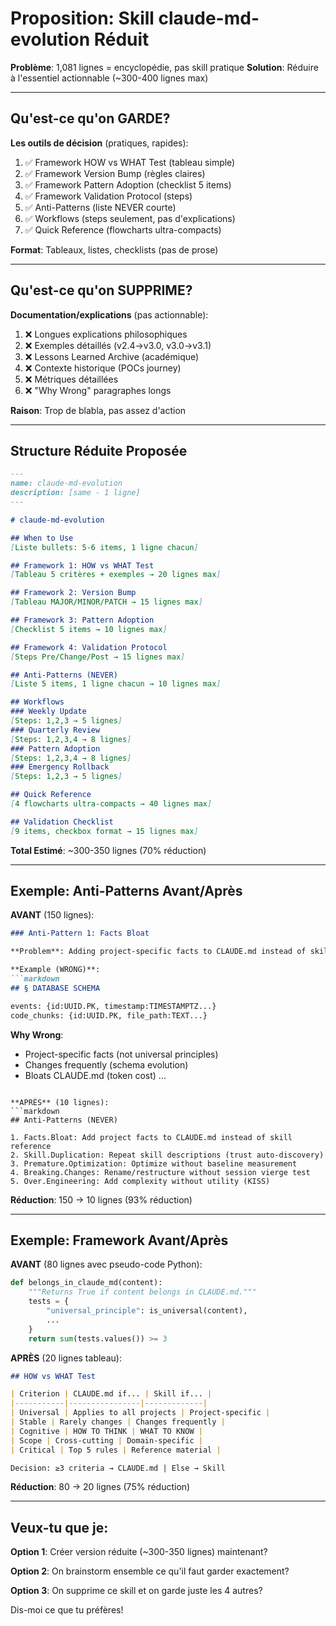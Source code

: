 # Proposition: Skill claude-md-evolution Réduit

**Problème**: 1,081 lignes = encyclopédie, pas skill pratique
**Solution**: Réduire à l'essentiel actionnable (~300-400 lignes max)

---

## Qu'est-ce qu'on GARDE?

**Les outils de décision** (pratiques, rapides):
1. ✅ Framework HOW vs WHAT Test (tableau simple)
2. ✅ Framework Version Bump (règles claires)
3. ✅ Framework Pattern Adoption (checklist 5 items)
4. ✅ Framework Validation Protocol (steps)
5. ✅ Anti-Patterns (liste NEVER courte)
6. ✅ Workflows (steps seulement, pas d'explications)
7. ✅ Quick Reference (flowcharts ultra-compacts)

**Format**: Tableaux, listes, checklists (pas de prose)

---

## Qu'est-ce qu'on SUPPRIME?

**Documentation/explications** (pas actionnable):
1. ❌ Longues explications philosophiques
2. ❌ Exemples détaillés (v2.4→v3.0, v3.0→v3.1)
3. ❌ Lessons Learned Archive (académique)
4. ❌ Contexte historique (POCs journey)
5. ❌ Métriques détaillées
6. ❌ "Why Wrong" paragraphes longs

**Raison**: Trop de blabla, pas assez d'action

---

## Structure Réduite Proposée

```markdown
---
name: claude-md-evolution
description: [same - 1 ligne]
---

# claude-md-evolution

## When to Use
[Liste bullets: 5-6 items, 1 ligne chacun]

## Framework 1: HOW vs WHAT Test
[Tableau 5 critères + exemples → 20 lignes max]

## Framework 2: Version Bump
[Tableau MAJOR/MINOR/PATCH → 15 lignes max]

## Framework 3: Pattern Adoption
[Checklist 5 items → 10 lignes max]

## Framework 4: Validation Protocol
[Steps Pre/Change/Post → 15 lignes max]

## Anti-Patterns (NEVER)
[Liste 5 items, 1 ligne chacun → 10 lignes max]

## Workflows
### Weekly Update
[Steps: 1,2,3 → 5 lignes]
### Quarterly Review
[Steps: 1,2,3,4 → 8 lignes]
### Pattern Adoption
[Steps: 1,2,3,4 → 8 lignes]
### Emergency Rollback
[Steps: 1,2,3 → 5 lignes]

## Quick Reference
[4 flowcharts ultra-compacts → 40 lignes max]

## Validation Checklist
[9 items, checkbox format → 15 lignes max]
```

**Total Estimé**: ~300-350 lignes (70% réduction)

---

## Exemple: Anti-Patterns Avant/Après

**AVANT** (150 lignes):
```markdown
### Anti-Pattern 1: Facts Bloat

**Problem**: Adding project-specific facts to CLAUDE.md instead of skill references

**Example (WRONG)**:
```markdown
## § DATABASE SCHEMA

events: {id:UUID.PK, timestamp:TIMESTAMPTZ...}
code_chunks: {id:UUID.PK, file_path:TEXT...}
```

**Why Wrong**:
- Project-specific facts (not universal principles)
- Changes frequently (schema evolution)
- Bloats CLAUDE.md (token cost)
...
```

**APRÈS** (10 lignes):
```markdown
## Anti-Patterns (NEVER)

1. Facts.Bloat: Add project facts to CLAUDE.md instead of skill reference
2. Skill.Duplication: Repeat skill descriptions (trust auto-discovery)
3. Premature.Optimization: Optimize without baseline measurement
4. Breaking.Changes: Rename/restructure without session vierge test
5. Over.Engineering: Add complexity without utility (KISS)
```

**Réduction**: 150 → 10 lignes (93% réduction)

---

## Exemple: Framework Avant/Après

**AVANT** (80 lignes avec pseudo-code Python):
```python
def belongs_in_claude_md(content):
    """Returns True if content belongs in CLAUDE.md."""
    tests = {
        "universal_principle": is_universal(content),
        ...
    }
    return sum(tests.values()) >= 3
```

**APRÈS** (20 lignes tableau):
```markdown
## HOW vs WHAT Test

| Criterion | CLAUDE.md if... | Skill if... |
|-----------|----------------|-------------|
| Universal | Applies to all projects | Project-specific |
| Stable | Rarely changes | Changes frequently |
| Cognitive | HOW TO THINK | WHAT TO KNOW |
| Scope | Cross-cutting | Domain-specific |
| Critical | Top 5 rules | Reference material |

Decision: ≥3 criteria → CLAUDE.md | Else → Skill
```

**Réduction**: 80 → 20 lignes (75% réduction)

---

## Veux-tu que je:

**Option 1**: Créer version réduite (~300-350 lignes) maintenant?

**Option 2**: On brainstorm ensemble ce qu'il faut garder exactement?

**Option 3**: On supprime ce skill et on garde juste les 4 autres?

Dis-moi ce que tu préfères!

